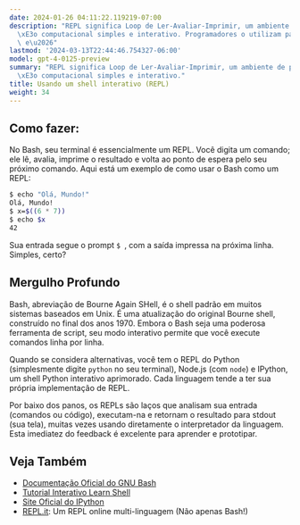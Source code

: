 ```yaml
---
date: 2024-01-26 04:11:22.119219-07:00
description: "REPL significa Loop de Ler-Avaliar-Imprimir, um ambiente de programa\xE7\
  \xE3o computacional simples e interativo. Programadores o utilizam para escrever\
  \ e\u2026"
lastmod: '2024-03-13T22:44:46.754327-06:00'
model: gpt-4-0125-preview
summary: "REPL significa Loop de Ler-Avaliar-Imprimir, um ambiente de programa\xE7\
  \xE3o computacional simples e interativo."
title: Usando um shell interativo (REPL)
weight: 34
---
```


## Como fazer:
No Bash, seu terminal é essencialmente um REPL. Você digita um comando; ele lê, avalia, imprime o resultado e volta ao ponto de espera pelo seu próximo comando. Aqui está um exemplo de como usar o Bash como um REPL:

```Bash
$ echo "Olá, Mundo!"
Olá, Mundo!
$ x=$((6 * 7))
$ echo $x
42
```

Sua entrada segue o prompt `$ `, com a saída impressa na próxima linha. Simples, certo?

## Mergulho Profundo
Bash, abreviação de Bourne Again SHell, é o shell padrão em muitos sistemas baseados em Unix. É uma atualização do original Bourne shell, construído no final dos anos 1970. Embora o Bash seja uma poderosa ferramenta de script, seu modo interativo permite que você execute comandos linha por linha.

Quando se considera alternativas, você tem o REPL do Python (simplesmente digite `python` no seu terminal), Node.js (com `node`) e IPython, um shell Python interativo aprimorado. Cada linguagem tende a ter sua própria implementação de REPL.

Por baixo dos panos, os REPLs são laços que analisam sua entrada (comandos ou código), executam-na e retornam o resultado para stdout (sua tela), muitas vezes usando diretamente o interpretador da linguagem. Esta imediatez do feedback é excelente para aprender e prototipar.

## Veja Também
- [Documentação Oficial do GNU Bash](https://gnu.org/software/bash/manual/bash.html)
- [Tutorial Interativo Learn Shell](https://www.learnshell.org/)
- [Site Oficial do IPython](https://ipython.org/)
- [REPL.it](https://replit.com/): Um REPL online multi-linguagem (Não apenas Bash!)
